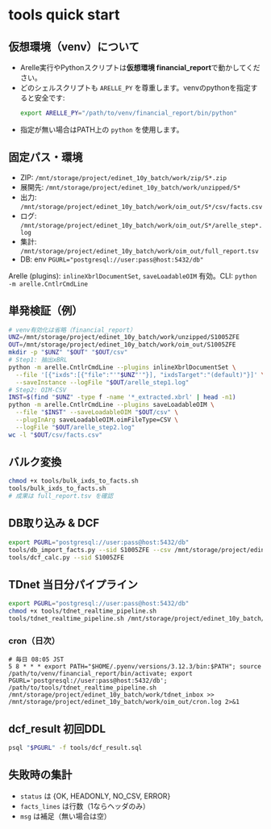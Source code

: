 # tools quick start

## 仮想環境（venv）について
- Arelle実行やPythonスクリプトは**仮想環境 financial_report**で動かしてください。
- どのシェルスクリプトも `ARELLE_PY` を尊重します。venvのpythonを指定すると安全です:
  ```bash
  export ARELLE_PY="/path/to/venv/financial_report/bin/python"
  ```
- 指定が無い場合はPATH上の `python` を使用します。


## 固定パス・環境
- ZIP: `/mnt/storage/project/edinet_10y_batch/work/zip/S*.zip`
- 展開先: `/mnt/storage/project/edinet_10y_batch/work/unzipped/S*`
- 出力: `/mnt/storage/project/edinet_10y_batch/work/oim_out/S*/csv/facts.csv`
- ログ: `/mnt/storage/project/edinet_10y_batch/work/oim_out/S*/arelle_step*.log`
- 集計: `/mnt/storage/project/edinet_10y_batch/work/oim_out/full_report.tsv`
- DB: env `PGURL="postgresql://user:pass@host:5432/db"`

Arelle (plugins): `inlineXbrlDocumentSet`, `saveLoadableOIM` 有効。CLI: `python -m arelle.CntlrCmdLine`

## 単発検証（例）
```bash
# venv有効化は省略（financial_report）
UNZ=/mnt/storage/project/edinet_10y_batch/work/unzipped/S1005ZFE
OUT=/mnt/storage/project/edinet_10y_batch/work/oim_out/S1005ZFE
mkdir -p "$UNZ" "$OUT" "$OUT/csv"
# Step1: 抽出xBRL
python -m arelle.CntlrCmdLine --plugins inlineXbrlDocumentSet \
  --file '[{"ixds":[{"file":"'"$UNZ"'"}], "ixdsTarget":"(default)"}]' \
  --saveInstance --logFile "$OUT/arelle_step1.log"
# Step2: OIM-CSV
INST=$(find "$UNZ" -type f -name '*_extracted.xbrl' | head -n1)
python -m arelle.CntlrCmdLine --plugins saveLoadableOIM \
  --file "$INST" --saveLoadableOIM "$OUT/csv" \
  --plugInArg saveLoadableOIM.oimFileType=CSV \
  --logFile "$OUT/arelle_step2.log"
wc -l "$OUT/csv/facts.csv"
```

## バルク変換
```bash
chmod +x tools/bulk_ixds_to_facts.sh
tools/bulk_ixds_to_facts.sh
# 成果は full_report.tsv を確認
```

## DB取り込み & DCF
```bash
export PGURL="postgresql://user:pass@host:5432/db"
tools/db_import_facts.py --sid S1005ZFE --csv /mnt/storage/project/edinet_10y_batch/work/oim_out/S1005ZFE/csv/facts.csv
tools/dcf_calc.py --sid S1005ZFE
```

## TDnet 当日分パイプライン
```bash
export PGURL="postgresql://user:pass@host:5432/db"
chmod +x tools/tdnet_realtime_pipeline.sh
tools/tdnet_realtime_pipeline.sh /mnt/storage/project/edinet_10y_batch/work/tdnet_inbox
```

### cron（日次）
```
# 毎日 08:05 JST
5 8 * * * export PATH="$HOME/.pyenv/versions/3.12.3/bin:$PATH"; source /path/to/venv/financial_report/bin/activate; export PGURL='postgresql://user:pass@host:5432/db'; /path/to/tools/tdnet_realtime_pipeline.sh /mnt/storage/project/edinet_10y_batch/work/tdnet_inbox >> /mnt/storage/project/edinet_10y_batch/work/oim_out/cron.log 2>&1
```

## dcf_result 初回DDL
```bash
psql "$PGURL" -f tools/dcf_result.sql
```

## 失敗時の集計
- `status` は {OK, HEADONLY, NO_CSV, ERROR}
- `facts_lines` は行数（1ならヘッダのみ）
- `msg` は補足（無い場合は空）
